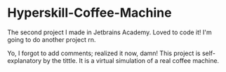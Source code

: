# Hyperskill-Coffee-Machine
The second project I made in Jetbrains Academy. Loved to code it! I'm going to do another project rn.

Yo, I forgot to add comments; realized it now, damn!
This project is self-explanatory by the tittle. It is a virtual simulation of a real coffee machine.
